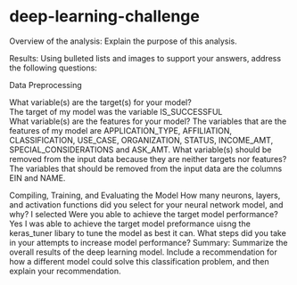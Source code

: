 # deep-learning-challenge

Overview of the analysis: Explain the purpose of this analysis.

Results: Using bulleted lists and images to support your answers, address the following questions:

Data Preprocessing

What variable(s) are the target(s) for your model?
  <br>The target of my model was the variable IS_SUCCESSFUL</br>
What variable(s) are the features for your model?
  The variables that are the features of my model are APPLICATION_TYPE, AFFILIATION, CLASSIFICATION, USE_CASE, ORGANIZATION, STATUS, INCOME_AMT, SPECIAL_CONSIDERATIONS and ASK_AMT. 
What variable(s) should be removed from the input data because they are neither targets nor features?
  The variables that should be removed from the input data are the columns EIN and NAME.


Compiling, Training, and Evaluating the Model
How many neurons, layers, and activation functions did you select for your neural network model, and why?
  I selected 
Were you able to achieve the target model performance?
Yes I was able to achieve the target model preformance uisng the keras_tuner libary to tune the model as best it can. 
What steps did you take in your attempts to increase model performance?
Summary: Summarize the overall results of the deep learning model. Include a recommendation for how a different model could solve this classification problem, and then explain your recommendation.
